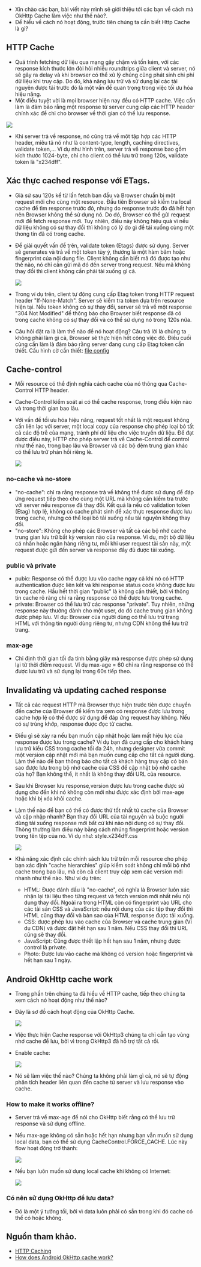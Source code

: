 - Xin chào các bạn, bài viết này mình sẽ giới thiệu tới các bạn  về cách mà OkHttp Cache làm việc như thế nào?.
- Để hiểu về cách nó hoạt động, trước tiên chúng ta cần biết Http Cache là gì?

## HTTP Cache
- Quá trình fetching dữ liệu qua mạng gây chậm và tốn kém, với các response kích thước lớn đòi hỏi nhiều roundtrips giữa client và server, nó sẽ gây ra delay và khi
browser có thể xử lý chúng cũng phát sinh chi phí dữ liệu khi truy cập. Do đó, khả năng lưu trữ và sử dụng lại các tài nguyên được tải trước đó là một vấn đề quan trọng
trong việc tối ưu hóa hiệu năng.
- Một điều tuyệt vời là mọi browser hiện nay đều có HTTP cache. Việc cần làm là đảm bảo rằng một response từ server cung cấp các HTTP header chính xác để chỉ cho 
browser về thời gian có thể lưu response.

![](https://images.viblo.asia/e64c3393-e9fd-4443-9e1d-0616206c0c3a.png)

- Khi server trả về response, nó cũng trả về một tập hợp các HTTP header, miêu tả nó như là content-type, length, caching directives, validate token,...
Ví dụ như hình trên, server trả về response bao gồm kích thước 1024-byte, chỉ cho client có thể lưu trữ trong 120s, validate token là "x234dff".

## Xác thực cached response với ETags.
- Giả sử sau 120s kể từ lần fetch ban đầu và Browser chuẩn bị một request mới cho cùng một resource. Đầu tiên Browser sẽ kiểm tra local cache để tìm response trước đó,
nhưng do response trước đó đã hết hạn nên Browser không thể sử dụng nó. Do đó, Browser có thể gửi request mới để fetch response mới. Tuy nhiên, điều này không hiệu quả vì
nếu dữ liệu không có sự thay đổi thì không có lý do gì để tải xuống cùng một thong tin đã có trong cache.
- Để giải quyết vấn đề trên, validate token (Etags) được sử dụng. Server sẽ generates và trả về một token tùy ý, thường là một hàm băm hoặc fingerprint của nội dung file. Client
không cần biết mã đó được tạo như thế nào, nó chỉ cần gửi mã đó đến server trong request. Nếu mã không thay đổi thì client không cần phải tải xuống gì cả.

	![](https://images.viblo.asia/d11b42a1-3237-4b19-bdbf-fc7ef0c21ab3.png)

- Trong ví dụ trên, client tự động cung cấp Etag token trong HTTP request header "If-None-Match". Server sẽ kiểm tra token dựa trên resource hiện tại. Nếu token không
có sự thay đổi, server sẽ trả về một response "304 Not Modified" để thông báo cho Browser biết response đã có trong cache không có sự thay đổi và có thể sử dụng nó trong 120s
nữa.
- Câu hỏi đặt ra là làm thế nào để nó hoạt động? Câu trả lời là chúng ta không phải làm gì cả, Browser sẽ thực hiện hết công việc đó. Điều cuối cùng cần làm là đảm bảo rằng server
đang cung cấp Etag token cần thiết. Cấu hình cờ cần thiết:  [file config](https://github.com/h5bp/server-configs)

## Cache-control
- Mỗi resource có thể định nghĩa cách cache của nó thông qua Cache-Control HTTP header.
- Cache-Control kiểm soát ai có thể cache response, trong điều kiện nào và trong thời gian bao lâu.
- Với vấn đề tối ưu hóa hiệu năng, request tốt nhất là một request không cần liên lạc với server, một local copy của response cho phép loại bỏ tất cả các độ trễ của mạng,
tránh phí dữ liệu cho việc truyền dữ liệu. Để đạt được điều này, HTTP cho phép server trả về Cache-Control để control như thế nào, trong bao lâu và Browser và các bộ
đệm trung gian khác có thể lưu trữ phản hồi riêng lẻ.

	![](https://images.viblo.asia/72a06fa0-4316-456c-9e84-0e1b517cb3f6.png)

### no-cache và no-store
- "no-cache": chỉ ra rằng response trả về không thể được sử dụng để đáp ứng request tiếp theo cho cùng một URL mà không cần kiểm tra trước với server nếu response đã
thay đổi. Kết quả lả nếu có validation token (Etag) hợp lệ, không có cache phát sinh để xác thực response được lưu trong cache, nhưng có thể loại bỏ tải xuống
nếu tài nguyên không thay đổi.
- "no-store": Không cho phép các Browser và tất cả các bộ nhớ cache trung gian lưu trữ bất kỳ version nào của response. Ví dụ, một bộ dữ liệu cá nhân hoặc ngân hàng riêng tư, mỗi
khi user request tài sản này, một request được gửi đến server và response đầy đủ được tải xuống.

### public và private
- pubic: Response có thể được lưu vào cache ngay cả khi nó có HTTP authentication được liên kết và khi response status code không được lưu trong cache. Hầu hết thời gian "public" là
không cần thiết, bởi vì thông tin cache rõ ràng chỉ ra rằng response có thể được lưu trong cache.
- private: Browser có thể lưu trữ các response "private". Tuy nhiên, những response này thường dành cho một user, do đó cache trung gian không được phép lưu. Ví dụ:
Browser của người dùng có thể lưu trữ trang HTML với thông tin người dùng riêng tư, nhưng CDN không thể lưu trữ trang.

### max-age
- Chỉ định thời gian tối đa tính bằng giây mà response được phép sử dụng lại từ thời điểm request. Ví dụ max-age = 60 chỉ ra rằng response có thể được lưu trữ và sử dụng lại trong
60s tiếp theo.

## Invalidating và updating cached response
- Tất cả các request HTTP mà Browser thực hiện trước tiên được chuyển đến cache của Browser để kiểm tra xem có response được lưu trong cache hợp lệ có thể được sử dụng để đáp ứng request
hay không. Nếu có sự trùng khớp, response được đọc từ cache.
- Điều gì sẽ xảy ra nếu bạn muốn cập nhật hoặc làm mất hiệu lực của response được lưu trong cache? Ví dụ bạn đã cung cấp cho khách hàng lưu trữ kiểu CSS trong cache tối đa
24h, nhưng designer vừa commit một version cập nhật mới mà bạn muốn cung cấp cho tất cả người dùng. Làm thế nào để bạn thông báo cho tất cả khách hàng truy cập có bản sao
được lưu trong bộ nhớ cache của CSS để cập nhật bộ nhớ cache của họ? Bạn không thể, ít nhất là không thay đổi URL của resource.
- Sau khi Browser lưu response,version được lưu trong cache được sử dụng cho đến khi nó không còn mới như được xác định bởi max-age hoặc khi bị xóa khỏi cache.
- Làm thế nào để bạn có thể có được thứ tốt nhất từ cache của Browser và cập nhập nhanh? Bạn thay đổi URL của tài nguyên và buộc người dùng tải xuống response mới bất cứ
khi nào nội dung có sự thay đổi. Thông thường làm điều này bằng cách nhúng fingerprint hoặc version trong tên tệp của nó. Ví dụ như: style.x234dff.css

	![](https://images.viblo.asia/fc668125-c9e1-4857-b4c9-eee13ecf30f6.png)

- Khả năng xác định các chính sách lưu trữ trên mỗi resource cho phép bạn xác định "cache hierarchies" giúp kiểm soát không chỉ mỗi bộ nhớ cache trong bao lâu, mà còn cả
client truy cập xem các version mới nhanh như thế nào. Như ví dụ trên:
	+ HTML: Được đánh dấu là "no-cache", có nghĩa là Browser luôn xác nhận lại tài liệu theo từng request và fetch version mới nhất nếu nội dung thay đổi. Ngoài ra
trong HTML còn có fingerprint vào URL cho các tài sản CSS và JavaScript: nếu nội dung của các tệp thay đổi thì HTML cũng thay đổi và bản sao của HTML response được tải
xuống.
	+ CSS: được phép lưu vào cache của Browser và cache trung gian (Ví dụ CDN) và được đặt hết hạn sau 1 năm. Nếu CSS thay đổi thì URL cũng sẽ thay đổi.
	+ JavaScript: Cũng được thiết lập hết hạn sau 1 năm, nhưng được control là private.
	+ Photo: Được lưu vào cache mà không có version hoặc fingerprint và hết hạn sau 1 ngày.

## Android OkHttp cache work
- Trong phần trên chúng ta đã hiểu về HTTP cache, tiếp theo chúng ta xem cách nó hoạt động như thế nào?
- Đây là sơ đồ cách hoạt động của OkHttp Cache.

	![](https://images.viblo.asia/bc8b7783-7483-4ad9-bdbb-9412c34b0970.png)

- Việc thực hiện Cache response với OkHttp3 chúng ta chỉ cần tạo vùng nhớ cache để lưu, bởi vì trong OkHttp3 đã hỗ trợ tất cả rồi.
- Enable cache:
 
	![](https://images.viblo.asia/bb2bc0f3-0d5f-427c-9b73-a9e3514560f2.png)

- Nó sẽ làm việc thế nào? Chúng ta không phải làm gì cả, nó sẽ tự động phân tích header liên quan đến cache từ server và lưu response vào cache.

### How to make it works offline?
- Server trả về max-age để nói cho OkHttp biết rằng có thể lưu trữ response và sử dụng offline.
- Nếu max-age không có sẵn hoặc hết hạn nhưng bạn vẫn muốn sử dụng local data, bạn có thể sử dụng CacheControl.FORCE_CACHE. Lúc này flow hoạt động trở thành:

	![](https://images.viblo.asia/5fa21d60-3e93-4bb4-9fbf-3e17de822360.png)

- Nếu bạn luôn muốn sử dụng local cache khi không có Internet:

	![](https://images.viblo.asia/ba8c753d-7fe2-4494-be83-6a458cd971f7.png)
### Có nên sử dụng OkHttp để lưu data?
- Đó là một ý tưởng tồi, bởi vì data luôn phải có sẵn trong khi đó cache có thể có hoặc không.

## Nguồn tham khảo.
- [HTTP Caching](https://developers.google.com/web/fundamentals/performance/optimizing-content-efficiency/http-caching)
- [How does Android OkHttp cache work?](https://medium.com/@I_Love_Coding/how-does-okhttp-cache-works-851d37dd29cd)